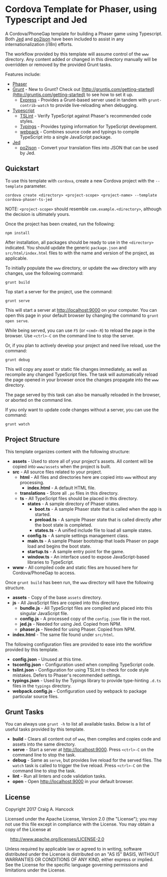 # Cordova Template for Phaser, using Typescript and Jed
A Cordova/PhoneGap template for building a Phaser game using Typescript.  Both [Jed](https://slexaxton.github.io/Jed/) and [po2json](https://github.com/mikeedwards/po2json) have been included to assist in any internationalization (i18n) efforts.

The workflow provided by this template will assume control of the `www` directory.  Any content added or changed in this directory manually will be overridden or removed by the provided Grunt tasks.

Features include:
* [Phaser](http://phaser.io/) 
* [Grunt](http://gruntjs.com/) - New to Grunt? Check out [http://gruntjs.com/getting-started](http://gruntjs.com/getting-started) to see how to set it up.
  * [Express](https://github.com/blai/grunt-express) - Provides a Grunt-based server used in tandem with `grunt-contrib-watch` to provide live-reloading when debugging.
* [Typescript](https://www.typescriptlang.org/)
  * [TSLint](https://palantir.github.io/tslint/) - Verify TypeScript against Phaser's recommended code styles.
  * [Typings](https://www.npmjs.com/package/typings) - Provides typing information for TypeScript development.
  * [webpack](https://webpack.js.org/) - Combines source code and typings to compile TypeScript into a single JavaScript package.
* [Jed](https://slexaxton.github.io/Jed/)
  * [po2json](https://github.com/mikeedwards/po2json) - Convert your translation files into JSON that can be used by Jed.

## Quickstart
To use this template with `cordova`, create a new Cordova project with the `--template` parameter.

```
cordova create <directory> <project-scope> <project-name> --template cordova-phaser-ts-jed 
```

NOTE: `<project-scope>` should resemble `com.example.<directory>`, although the decision is ultimately yours.

Once the project has been created, run the following:

```
npm install
```

After installation, all packages should be ready to use in the `<directory>` indicated.  You should update the generic `package.json` and `src/html/index.html` files to with the name and version of the project, as applicable.

To initially populate the `www` directory, or update the `www` directory with any changes, use the following command:

```
grunt build
```

Top start a server for the project, use the command:

```
grunt serve
```

This will start a server at [http://localhost:9000](http://localhost:9000) on your computer.  You can open this page in your default browser by changing the command to `grunt open serve`.

While being served, you can use `F5` (or `<cmd>-R`) to reload the page in the browser.  Use `<ctrl>-C` on the command line to stop the server.

Or, if you plan to actively develop your project and need live reload, use the command:

```
grunt debug
```

This will copy any asset or static file changes immediately, as well as recompile any changed TypeScript files.  The task will automatically reload the page opened in your browser once the changes propagate into the `www` directory.

The page served by this task can also be manually reloaded in the browser, or aborted on the command line.

If you only want to update code changes without a server, you can use the command:

```
grunt watch
```

## Project Structure
This template organizes content with the following structure:

- **assets** - Used to store all of your project's assets.  All content will be copied into `www/assets` when the project is built.
- **src** - All source files related to your project.
  - **html** - All files and directories here are copied into `www` without any processing.
    - **index.html** - A default HTML file.
  - **translations** - Store all `.po` files in this directory.
  - **ts** - All TypeScript files should be placed in this directory.
    - **states** - A sample directory of Phaser states.
      - **boot.ts** - A sample Phaser state that is called when the app is started.
      - **preload.ts** - A sample Phaser state that is called directly after the boot state is completed.
      - **states.ts** - A unified include file to load all sample states.
    - **config.ts** - A sample settings management class. 
    - **main.ts** - A sample Phaser bootstrap that loads Phaser on page load and begins the boot state.
    - **startup.ts** - A sample entry point for the game.
    - **window.ts** - An interface used to expose JavaScript-based libraries to TypeScript. 
- **www** - All compiled code and static files are housed here for Cordova/PhoneGap to access.

Once `grunt build` has been run, the `www` directory will have the following structure.
 
- **assets** - Copy of the base `assets` directory.
- **js** - All JavaScript files are copied into this directory.
  - **bundle.js** - All TypeScript files are compiled and placed into this singular JavaScript file.
  - **config.js** - A processed copy of the `config.json` file in the root.
  - **jed.js** - Needed for using Jed.  Copied from NPM.
  - **phaser.js** - Needed for using Phaser.  Copied from NPM.
- **index.html** - The same file found under `src/html`.

The following configuration files are provided to ease into the workflow provided by this template.

- **config.json** - Unused at this time.
- **tsconfig.json** - Configuration used when compiling TypeScript code.
- **tslint.json** - Configuration for using TSLint to check for code style mistakes.  Defers to Phaser's recommended settings.
- **typings.json** - Used by the Typings library to provide type-hinting `.d.ts` files in the `typings` directory.
- **webpack.config.js** - Configuration used by webpack to package particular source files.

## Grunt Tasks
You can always use `grunt -h` to list all available tasks.  Below is a list of useful tasks provided by this template.

- **build** - Clears all content out of `www`, then compiles and copies code and assets into the same directory.
- **serve** - Start a server at [http://localhost:9000](http://localhost:9000).  Press `<ctrl>-C` on the command line to stop the task.
- **debug** - Same as `serve`, but provides live reload for the served files. The `watch` task is called to trigger the live reload.  Press `<ctrl>-C` on the command line to stop the task.
- **lint** - Run all linters and code validation tasks.
- **open** - Open [http://localhost:9000](http://localhost:9000) in your default browser.

## License
Copyright 2017 Craig A. Hancock

Licensed under the Apache License, Version 2.0 (the "License");
you may not use this file except in compliance with the License.
You may obtain a copy of the License at

&nbsp;&nbsp;&nbsp;&nbsp;http://www.apache.org/licenses/LICENSE-2.0

Unless required by applicable law or agreed to in writing, software
distributed under the License is distributed on an "AS IS" BASIS,
WITHOUT WARRANTIES OR CONDITIONS OF ANY KIND, either express or implied.
See the License for the specific language governing permissions and
limitations under the License.
